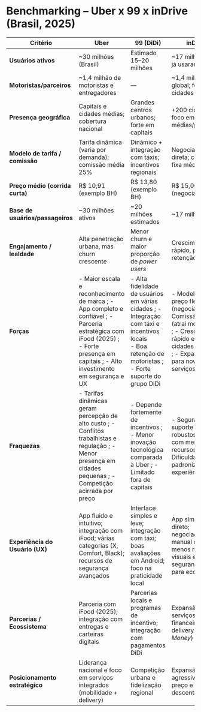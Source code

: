 #  Benchmarking – Uber x 99 x inDrive (Brasil, 2025)

| **Critério** | **Uber** | **99 (DiDi)** | **inDrive** |
|---------------|-----------|----------------|--------------|
| **Usuários ativos** | ~30 milhões (Brasil) | Estimado 15–20 milhões | ~17 milhões que já usaram o app |
| **Motoristas/parceiros** | ~1,4 milhão de motoristas e entregadores | — | ~1,4 milhão global; foco em cidades médias |
| **Presença geográfica** | Capitais e cidades médias; cobertura nacional | Grandes centros urbanos; forte em capitais | +200 cidades; foco em cidades médias/pequenas |
| **Modelo de tarifa / comissão** | Tarifa dinâmica (varia por demanda); comissão média 25% | Dinâmico + integração com táxis; incentivos regionais | Negociação direta; comissão fixa média ~10% |
| **Preço médio (corrida curta)** | R$ 10,91 (exemplo BH) | R$ 13,80 (exemplo BH) | R$ 15,00 (negociado) |
| **Base de usuários/passageiros** | ~30 milhões ativos | ~20 milhões estimados | ~17 milhões |
| **Engajamento / lealdade** | Alta penetração urbana, mas churn crescente | Menor churn e maior proporção de *power users* | Crescimento rápido, porém retenção menor |
| **Forças** | - Maior escala e reconhecimento de marca  ; - App completo e confiável  ; - Parceria estratégica com iFood (2025)  ; - Forte presença em capitais  ; - Alto investimento em segurança e UX | - Alta fidelidade de usuários em várias cidades  ; - Integração com táxi e incentivos locais  <br> - Boa retenção de motoristas  ; - Forte suporte do grupo DiDi | - Modelo de preço flexível (negociação)  ; - Comissão menor (atrai motoristas)  ; - Crescimento rápido em cidades menores  ; - Expansão para novos serviços |
| **Fraquezas** | - Tarifas dinâmicas geram percepção de alto custo ; - Conflitos trabalhistas e regulação  ; - Menor presença em cidades pequenas  ; - Competição acirrada por preço | - Depende fortemente de incentivos  ; - Menor inovação tecnológica comparada à Uber  ; - Limitado fora de capitais | - Segurança e suporte menos robustos  ; - App com menos recursos  ; - Dificuldade de padronizar experiência |
| **Experiência do Usuário (UX)** | App fluido e intuitivo; integração com iFood; várias categorias (X, Comfort, Black); recursos de segurança avançados | Interface simples e leve; integração com táxi; boas avaliações em Android; foco na praticidade local | App simples e direto; negociação manual de preço; menos recursos visuais e segurança; ideal para economia |
| **Parcerias / Ecossistema** | Parceria com iFood (2025); integração com entregas e carteiras digitais | Parcerias locais e programas de incentivo; integração com pagamentos DiDi | Expansão para serviços financeiros e delivery (*InDrive Money*) |
| **Posicionamento estratégico** | Liderança nacional e foco em serviços integrados (mobilidade + delivery) | Competição urbana e fidelização regional | Expansão agressiva por preço e descentralização |


